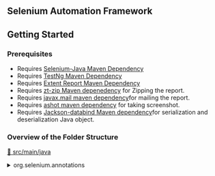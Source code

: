 ## Selenium Automation Framework

## Getting Started

### Prerequisites

- Requires [Selenium-Java Maven Dependency](https://mvnrepository.com/artifact/org.seleniumhq.selenium/selenium-java)
- Requires [TestNg Maven Dependency](https://mvnrepository.com/artifact/org.testng/testng)
- Requires [Extent Report Maven Dependency](https://mvnrepository.com/artifact/com.aventstack/extentreports)
- Requires [zt-zip Maven depenedency](https://mvnrepository.com/artifact/org.zeroturnaround/zt-zip) for Zipping the report.
- Requires [javax.mail maven dependency](https://mvnrepository.com/artifact/com.sun.mail/javax.mail)for mailing the report.
- Requires [ashot maven dependency](https://mvnrepository.com/artifact/ru.yandex.qatools.ashot/ashot) for taking screenshot.
- Requires [Jackson-databind Maven dependency](https://mvnrepository.com/artifact/com.fasterxml.jackson.core/jackson-databind)for serialization and deserialization Java object.
 
 
 ### Overview of the Folder Structure
 
 
[📂 src/main/java](./src/main/java)
<details>
<summary>org.selenium.annotations</summary>
* `FrameworkAnnotations.java :`
	```bash
	In this Java Interface, this is a custom annotation that allows you to tag test methods with metadata such as the author and category.
    It contains two elements:
    - `AuthorType[] author();` → Specifies the author(s) of the test case.
    - `CategoryType[] category();` → Specifies the category of the test case (e.g., Smoke, Regression).
    
    We have Used 2 Annotations : 
    - `@Retention(RetentionPolicy.RUNTIME)` :This specifies that the annotation should be retained at runtime and be available for reflection.In your case, this means that the FrameworkAnnotation can be accessed at runtime using Java Reflection API, which is useful for dynamically handling test cases.
    - `@Target(ElementType.METHOD)` : This means that the annotation can only be applied to methods. In a Selenium project, this typically means test methods in a test class.
	```

</details>
